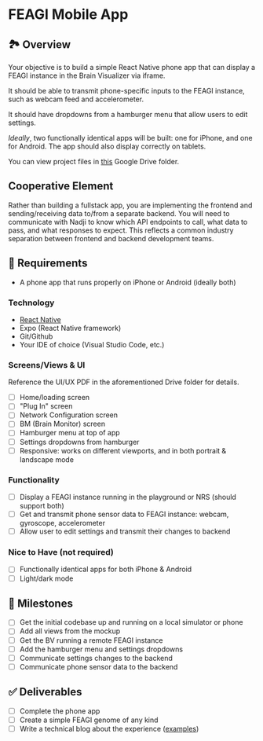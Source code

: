 # FEAGI Mobile App

## 🏞️ Overview

Your objective is to build a simple React Native phone app that can display a FEAGI instance in the Brain Visualizer via iframe.

It should be able to transmit phone-specific inputs to the FEAGI instance, such as webcam feed and accelerometer.

It should have dropdowns from a hamburger menu that allow users to edit settings.

_Ideally_, two functionally identical apps will be built: one for iPhone, and one for Android. The app should also display correctly on tablets.

You can view project files in [this](https://drive.google.com/drive/folders/1M7GgSg09hMdSc9r305FQSnyVuaY4O54f) Google Drive folder.

## Cooperative Element

Rather than building a fullstack app, you are implementing the frontend and sending/receiving data to/from a separate backend. You will need to communicate with Nadji to know which API endpoints to call, what data to pass, and what responses to expect. This reflects a common industry separation between frontend and backend development teams.

## 📱 Requirements

- A phone app that runs properly on iPhone or Android (ideally both)

### Technology

- [React Native](https://reactnative.dev/)
- Expo (React Native framework)
- Git/Github
- Your IDE of choice (Visual Studio Code, etc.)

### Screens/Views & UI

Reference the UI/UX PDF in the aforementioned Drive folder for details.

- [ ] Home/loading screen
- [ ] "Plug In" screen
- [ ] Network Configuration screen
- [ ] BM (Brain Monitor) screen
- [ ] Hamburger menu at top of app
- [ ] Settings dropdowns from hamburger
- [ ] Responsive: works on different viewports, and in both portrait & landscape mode

### Functionality

- [ ] Display a FEAGI instance running in the playground or NRS (should support both)
- [ ] Get and transmit phone sensor data to FEAGI instance: webcam, gyroscope, accelerometer
- [ ] Allow user to edit settings and transmit their changes to backend

### Nice to Have (not required)

- [ ] Functionally identical apps for both iPhone & Android
- [ ] Light/dark mode

## 🏁 Milestones

- [ ] Get the initial codebase up and running on a local simulator or phone
- [ ] Add all views from the mockup
- [ ] Get the BV running a remote FEAGI instance
- [ ] Add the hamburger menu and settings dropdowns
- [ ] Communicate settings changes to the backend
- [ ] Communicate phone sensor data to the backend

## ✅ Deliverables

- [ ] Complete the phone app
- [ ] Create a simple FEAGI genome of any kind
- [ ] Write a technical blog about the experience ([examples](https://neurorobotics.studio/blog))

